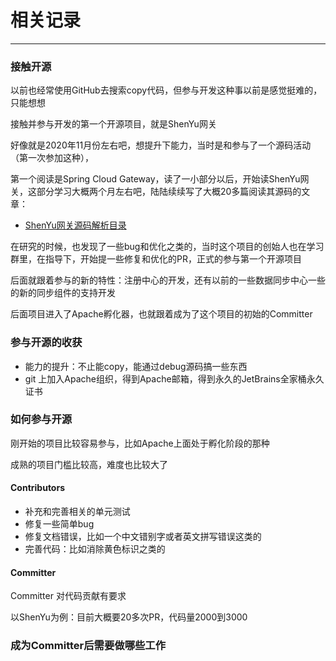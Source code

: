 # 相关记录
***
### 接触开源
以前也经常使用GitHub去搜索copy代码，但参与开发这种事以前是感觉挺难的，只能想想

接触并参与开发的第一个开源项目，就是ShenYu网关

好像就是2020年11月份左右吧，想提升下能力，当时是和参与了一个源码活动（第一次参加这种），

第一个阅读是Spring Cloud Gateway，读了一小部分以后，开始读ShenYu网关，这部分学习大概两个月左右吧，陆陆续续写了大概20多篇阅读其源码的文章：

- [ShenYu网关源码解析目录](https://juejin.cn/post/6933424531352584206)

在研究的时候，也发现了一些bug和优化之类的，当时这个项目的创始人也在学习群里，在指导下，开始提一些修复和优化的PR，正式的参与第一个开源项目

后面就跟着参与的新的特性：注册中心的开发，还有以前的一些数据同步中心一些的新的同步组件的支持开发

后面项目进入了Apache孵化器，也就跟着成为了这个项目的初始的Committer

### 参与开源的收获
- 能力的提升：不止能copy，能通过debug源码搞一些东西
- git 上加入Apache组织，得到Apache邮箱，得到永久的JetBrains全家桶永久证书

### 如何参与开源
刚开始的项目比较容易参与，比如Apache上面处于孵化阶段的那种

成熟的项目门槛比较高，难度也比较大了

#### Contributors
- 补充和完善相关的单元测试
- 修复一些简单bug
- 修复文档错误，比如一个中文错别字或者英文拼写错误这类的
- 完善代码：比如消除黄色标识之类的

#### Committer
Committer 对代码贡献有要求

以ShenYu为例：目前大概要20多次PR，代码量2000到3000

### 成为Committer后需要做哪些工作
